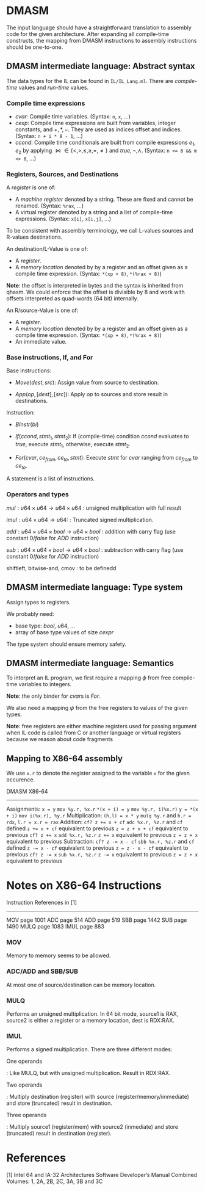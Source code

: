 # DMASM

The input language should have a straightforward translation to
assembly code for the given architecture. After expanding all
compile-time constructs, the mapping from DMASM instructions
to assembly instructions should be one-to-one.

## DMASM intermediate language: Abstract syntax

The data types for the IL can be found in `IL/IL_Lang.ml`.
There are *compile-time* values and *run-time* values.

### Compile time expressions

* $cvar$: Compile time variables. (Syntax: `n`, `x`, ...)
* $cexp$: Compile time expressions are built from variables,
  integer constants, and $+, *, -$. They are used as indices offset and indices.
  (Syntax: `n + i * 8 - 1`, ...)
* $ccond$: Compile time conditionals are built from compile expressions $e_1, e_2$
  by applying $\bowtie \in \{<,>,\leq,\geq,=,\neq\}$
  and $true, \neg, \land$.
  (Syntax: `n <= 8 && m <> 0`, ...)

### Registers, Sources, and Destinations


A *register* is one of:

* A *machine register* denoted by a string.
  These are fixed and cannot be renamed.
  (Syntax: `%rax`, ...)
* A virtual register denoted by a string and a list
  of compile-time expressions.
  (Syntax: `x[i]`, `x[i,j]`, ...)

To be consistent with assembly terminology, we call
 L-values sources and R-values destinations.

An destination/L-Value is one of:

* A *register*.
* A *memory location* denoted by by a register and
  an offset given as a compile time expression.
  (Syntax: `*(xp + 8)`, `*(%rax + 8)`)

__Note__: the offset is interpreted in bytes and the syntax
is inherited from qhasm. We could enforce that the offset
is divisible by $8$ and work with offsets interpreted as
quad-words (64 bit) internally.

An R/source-Value is one of:

* A *register*.
* A *memory location* denoted by by a register and
  an offset given as a compile time expression.
  (Syntax: `*(xp + 8)`, `*(%rax + 8)`)
* An immediate value.


### Base instructions, If, and For

Base instructions:

* $Move(dest,src)$: Assign value from source to destination.

* $App(op,[dest],[src])$: Apply $op$ to sources and store result
  in destinations.

Instruction:

* $BInstr(bi)$

* $If(ccond,stmt_1,stmt_2)$: If (compile-time) condition $ccond$
  evaluates to $true$, execute $stmt_1$, otherwise, execute $stmt_2$.

* $For(cvar,ce_{from},ce_{to},stmt)$:
    Execute $stmt$ for $cvar$ ranging from $ce_{from}$ to $ce_{to}$.

A statement is a list of instructions.

### Operators and types

$mul : u64 \times u64 \to u64 \times u64$
: unsigned multiplication with full result

$imul : u64 \times u64 \to u64$:
: Truncated signed multiplication.

$add : u64 \times u64 \times bool \to u64 \times bool$
: addition with carry flag (use constant $0/false$ for $ADD$ instruction)

$sub : u64 \times u64 \times bool \to u64 \times bool$
: subtraction with carry flag (use constant $0/false$ for $ADD$ instruction)

shiftleft, bitwise-and, cmov
: to be definedd


## DMASM intermediate language: Type system

Assign types to registers.

We probably need:

* base type: $bool$, $u64$, ...
* array of base type values of size $cexpr$

The type system should ensure memory safety.

## DMASM intermediate language: Semantics

To interpret an IL program, we first require a mapping $\phi$
  from free compile-time variables to integers.

__Note__: the only binder for $cvar$s is $For$.

We also need a mapping $\psi$ from the free registers to values
  of the given types.

__Note__: free registers are either machine registers used for passing
  argument when IL code is called from C or another language
  or virtual registers because we reason about code fragments

## Mapping to X86-64 assembly

We use `x.r` to denote the register assigned to the variable
`x` for the given occurence.

DMASM              X86-64
-----------------  ----------------------------------------------------------
Assignments:
`x = y`            `mov %y.r, %x.r`
`*(x + i) = y`     `mov %y.r, i(%x.r)`
`y = *(x + i)`     `mov i(%x.r), %y.r`
Multiplication:
`(h,l) = x * y`    `mulq %y.r` and `h.r = rdx`, `l.r = x.r = rax`
Addition:
`cf? z += x + cf`  `adc %x.r, %z.r` and `cf` defined
`z += x + cf`      equivalent to previous
`z = z + x + cf`   equivalent to previous
`cf? z += x`       `add %x.r, %z.r`
`z += x`      equivalent to previous
`z = z + x`   equivalent to previous
Subtraction:
`cf? z -= x - cf`  `sbb %x.r, %z.r` and `cf` defined
`z -= x - cf`      equivalent to previous
`z = z - x - cf`   equivalent to previous
`cf? z -= x`       `sub %x.r, %z.r`
`z -= x`           equivalent to previous
`z = z + x`        equivalent to previous



# Notes on X86-64 Instructions

Instruction  References in [1]
-----------  ---------------------
MOV          page 1001
ADC          page 514
ADD          page 519
SBB          page 1442
SUB          page 1490
MULQ         page 1083
IMUL         page 883


### MOV

Memory to memory seems to be allowed.

### ADC/ADD and SBB/SUB

At most one of source/destination can be memory location.

### MULQ

Performs an unsigned multiplication.
In 64 bit mode, source1 is RAX, source2 is either a register or a
memory location, dest is RDX:RAX.

### IMUL

Performs a signed multiplication. There are three different modes:

One operands

: Like MULQ, but with unsigned multiplication. Result in RDX:RAX.

Two operands

: Multiply destination (register) with source (register/memory/immediate)
  and store (truncated) result in destination.

Three operands

: Multiply source1 (register/mem) with source2 (inmediate)
  and store (truncated) result in destination (register).


# References

[1] Intel 64 and IA-32 Architectures Software Developer’s Manual
    Combined Volumes: 1, 2A, 2B, 2C, 3A, 3B and 3C
